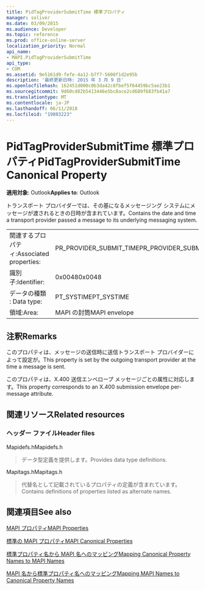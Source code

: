 ```yaml
---
title: PidTagProviderSubmitTime 標準プロパティ
manager: soliver
ms.date: 03/09/2015
ms.audience: Developer
ms.topic: reference
ms.prod: office-online-server
localization_priority: Normal
api_name:
- MAPI.PidTagProviderSubmitTime
api_type:
- COM
ms.assetid: 9e5161d9-fefe-4a12-b7f7-5600f1d2e95b
description: '最終更新日時: 2015 年 3 月 9 日'
ms.openlocfilehash: 162451d000c0b3da42c8fbef5f64459bc5ae23b1
ms.sourcegitcommit: 9d60cd82b5413446e5bc8ace2cd689f683fb41a7
ms.translationtype: MT
ms.contentlocale: ja-JP
ms.lasthandoff: 06/11/2018
ms.locfileid: "19803223"
---
```

# <a name="pidtagprovidersubmittime-canonical-property"></a><span data-ttu-id="a77c4-103">PidTagProviderSubmitTime 標準プロパティ</span><span class="sxs-lookup"><span data-stu-id="a77c4-103">PidTagProviderSubmitTime Canonical Property</span></span>

  
  
<span data-ttu-id="a77c4-104">**適用対象**: Outlook</span><span class="sxs-lookup"><span data-stu-id="a77c4-104">**Applies to**: Outlook</span></span> 
  
<span data-ttu-id="a77c4-105">トランスポート プロバイダーでは、その基になるメッセージング システムにメッセージが渡されるときの日時が含まれています。</span><span class="sxs-lookup"><span data-stu-id="a77c4-105">Contains the date and time a transport provider passed a message to its underlying messaging system.</span></span>
  
|||
|:-----|:-----|
|<span data-ttu-id="a77c4-106">関連するプロパティ:</span><span class="sxs-lookup"><span data-stu-id="a77c4-106">Associated properties:</span></span>  <br/> |<span data-ttu-id="a77c4-107">PR_PROVIDER_SUBMIT_TIME</span><span class="sxs-lookup"><span data-stu-id="a77c4-107">PR_PROVIDER_SUBMIT_TIME</span></span>  <br/> |
|<span data-ttu-id="a77c4-108">識別子:</span><span class="sxs-lookup"><span data-stu-id="a77c4-108">Identifier:</span></span>  <br/> |<span data-ttu-id="a77c4-109">0x0048</span><span class="sxs-lookup"><span data-stu-id="a77c4-109">0x0048</span></span>  <br/> |
|<span data-ttu-id="a77c4-110">データの種類 : </span><span class="sxs-lookup"><span data-stu-id="a77c4-110">Data type:</span></span>  <br/> |<span data-ttu-id="a77c4-111">PT_SYSTIME</span><span class="sxs-lookup"><span data-stu-id="a77c4-111">PT_SYSTIME</span></span>  <br/> |
|<span data-ttu-id="a77c4-112">領域:</span><span class="sxs-lookup"><span data-stu-id="a77c4-112">Area:</span></span>  <br/> |<span data-ttu-id="a77c4-113">MAPI の封筒</span><span class="sxs-lookup"><span data-stu-id="a77c4-113">MAPI envelope</span></span>  <br/> |
   
## <a name="remarks"></a><span data-ttu-id="a77c4-114">注釈</span><span class="sxs-lookup"><span data-stu-id="a77c4-114">Remarks</span></span>

<span data-ttu-id="a77c4-115">このプロパティは、メッセージの送信時に送信トランスポート プロバイダーによって設定が。</span><span class="sxs-lookup"><span data-stu-id="a77c4-115">This property is set by the outgoing transport provider at the time a message is sent.</span></span>
  
<span data-ttu-id="a77c4-116">このプロパティは、X.400 送信エンベロープ メッセージごとの属性に対応します。</span><span class="sxs-lookup"><span data-stu-id="a77c4-116">This property corresponds to an X.400 submission envelope per-message attribute.</span></span> 
  
## <a name="related-resources"></a><span data-ttu-id="a77c4-117">関連リソース</span><span class="sxs-lookup"><span data-stu-id="a77c4-117">Related resources</span></span>

### <a name="header-files"></a><span data-ttu-id="a77c4-118">ヘッダー ファイル</span><span class="sxs-lookup"><span data-stu-id="a77c4-118">Header files</span></span>

<span data-ttu-id="a77c4-119">Mapidefs.h</span><span class="sxs-lookup"><span data-stu-id="a77c4-119">Mapidefs.h</span></span>
  
> <span data-ttu-id="a77c4-120">データ型定義を提供します。</span><span class="sxs-lookup"><span data-stu-id="a77c4-120">Provides data type definitions.</span></span>
    
<span data-ttu-id="a77c4-121">Mapitags.h</span><span class="sxs-lookup"><span data-stu-id="a77c4-121">Mapitags.h</span></span>
  
> <span data-ttu-id="a77c4-122">代替名として記載されているプロパティの定義が含まれています。</span><span class="sxs-lookup"><span data-stu-id="a77c4-122">Contains definitions of properties listed as alternate names.</span></span>
    
## <a name="see-also"></a><span data-ttu-id="a77c4-123">関連項目</span><span class="sxs-lookup"><span data-stu-id="a77c4-123">See also</span></span>



[<span data-ttu-id="a77c4-124">MAPI プロパティ</span><span class="sxs-lookup"><span data-stu-id="a77c4-124">MAPI Properties</span></span>](mapi-properties.md)
  
[<span data-ttu-id="a77c4-125">標準の MAPI プロパティ</span><span class="sxs-lookup"><span data-stu-id="a77c4-125">MAPI Canonical Properties</span></span>](mapi-canonical-properties.md)
  
[<span data-ttu-id="a77c4-126">標準プロパティ名から MAPI 名へのマッピング</span><span class="sxs-lookup"><span data-stu-id="a77c4-126">Mapping Canonical Property Names to MAPI Names</span></span>](mapping-canonical-property-names-to-mapi-names.md)
  
[<span data-ttu-id="a77c4-127">MAPI 名から標準プロパティ名へのマッピング</span><span class="sxs-lookup"><span data-stu-id="a77c4-127">Mapping MAPI Names to Canonical Property Names</span></span>](mapping-mapi-names-to-canonical-property-names.md)


